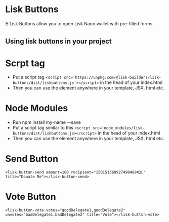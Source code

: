 # Lisk Buttons
🖲️ Lisk Buttons allow you to open Lisk Nano wallet with pre-filled forms

## Using lisk buttons in your project

# Scrpt tag
- Put a script tag `<script src='https://unpkg.com/@lisk-builders/lisk-buttons/dist/liskbuttons.js'></script>` in the head of your index.html
- Then you can use the element anywhere in your template, JSX, html etc.

# Node Modules
- Run npm install my-name --save
- Put a script tag similar to this `<script src='node_modules/lisk-buttons/dist/liskbuttons.js></script>` in the head of your index.html
- Then you can use the element anywhere in your template, JSX, html etc.

# Send Button
```
<lisk-button-send amount=100 recipient="15015136092749848942L" title="Donate Me"></lisk-button-send>
```

# Vote Button
```
<lisk-button-vote votes="goodDelegate1,goodDelegate2" unvotes="badDelegate1,badDelegate2" title="Vote"></lisk-button-vote>
```


